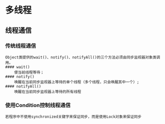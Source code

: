# 多线程
## 线程通信
### 传统线程通信
	Object类提供的wait()、notify()、notifyAll()的三个方法必须由同步监视器对象类调用。
	#### wait() 
		使当前线程等待；
	#### notify()
		唤醒在当前同步监视器上等待的单个线程（多个线程，只会唤醒其中一个）;
	#### notifyAll()
		唤醒在当前同步监视器上等待的所有线程
### 使用Condition控制线程通信
	若程序中不使用synchronized关键字来保证同步，而是使用Lock对象来保证同步
